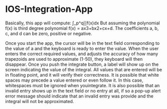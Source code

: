 # IOS-Integration-App
Basically, this app will compute:
∫_p^q▒f(x)dx
But assuming the polynomial f(x) is third degree polynomial f(x) = ax3+bx2+cx+d.
The coefficients a, b, c, and d can be zero, positive or negative.

Once you start the app, the cursor will be in the text field corresponding to the value of a and the keyboard is ready to enter the value. When the user enters the correct required values, and adjusts the accuracy of how many trapezoids are used to approximate (1-50), they keyboard will then disappear. Once you push the integrate button, a label will show up on the screen indicating the value of the integral. 
All values that are entered will be in floating point, and it will verify their correctness. It is possible that white spaces may precede a value entered or even follow it. In this case, whitespaces must be ignored when youintegrate. It is also possible that an invalid entry shows up in the text field or no entry at all, if so a pop-up alert error message should indicate that an invalid entry was provide and the integral will not be approximated.
